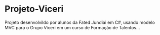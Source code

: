 # Projeto-Viceri
Projeto desenvolvildo por alunos da Fated Jundiai em C#, usando modelo MVC para o Grupo Viceri em um curso de Formação de Talentos...
